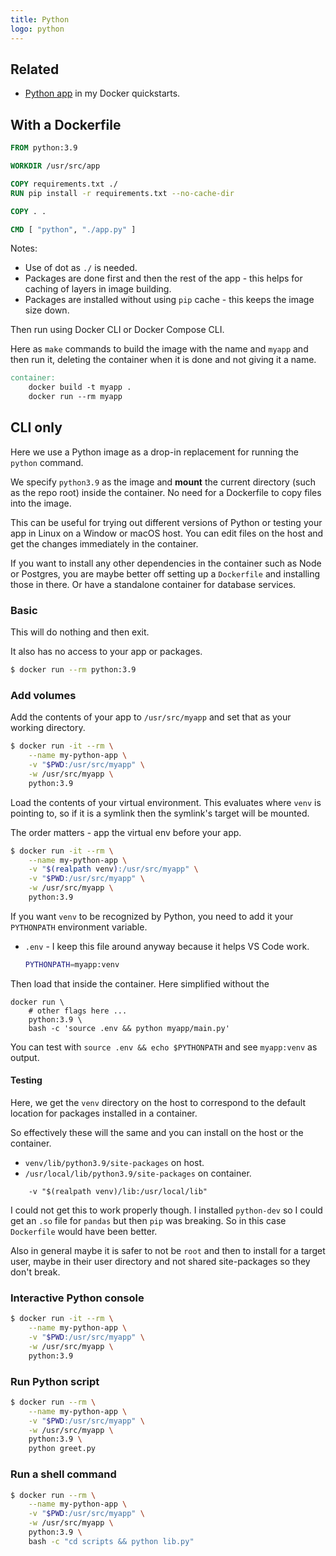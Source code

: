 ```yaml
---
title: Python
logo: python
---
```



## Related

- [Python app](https://github.com/MichaelCurrin/docker-quickstarts/tree/master/examples/python_app) in my Docker quickstarts.


## With a Dockerfile

```Dockerfile
FROM python:3.9

WORKDIR /usr/src/app

COPY requirements.txt ./
RUN pip install -r requirements.txt --no-cache-dir 

COPY . .

CMD [ "python", "./app.py" ]
```

Notes:

- Use of dot as `./` is needed.
- Packages are done first and then the rest of the app - this helps for caching of layers in image building.
- Packages are installed without using `pip` cache - this keeps the image size down.

Then run using Docker CLI or Docker Compose CLI.

Here as `make` commands to build the image with the name and `myapp` and then run it, deleting the container when it is done and not giving it a name.

```Makefile
container:
	docker build -t myapp .
	docker run --rm myapp
```


## CLI only

Here we use a Python image as a drop-in replacement for running the `python` command.

We specify `python3.9` as the image and **mount** the current directory (such as the repo root) inside the container. No need for a Dockerfile to copy files into the image.

This can be useful for trying out different versions of Python or testing your app in Linux on a Window or macOS host. You can edit files on the host and get the changes immediately in the container.

If you want to install any other dependencies in the container such as Node or Postgres, you are maybe better off setting up a `Dockerfile` and installing those in there. Or have a standalone container for database services.

### Basic

This will do nothing and then exit. 

It also has no access to your app or packages.

```sh
$ docker run --rm python:3.9
```

### Add volumes

Add the contents of your app to `/usr/src/myapp` and set that as your working directory.

```sh
$ docker run -it --rm \
    --name my-python-app \
    -v "$PWD:/usr/src/myapp" \
    -w /usr/src/myapp \
    python:3.9
```

Load the contents of your virtual environment. This evaluates where `venv` is pointing to, so if it is a symlink then the symlink's target will be mounted.

The order matters - app the virtual env before your app.

```sh
$ docker run -it --rm \
    --name my-python-app \
    -v "$(realpath venv):/usr/src/myapp" \
    -v "$PWD:/usr/src/myapp" \
    -w /usr/src/myapp \
    python:3.9
```

If you want `venv` to be recognized by Python, you need to add it your `PYTHONPATH` environment variable.

- `.env` - I keep this file around anyway because it helps VS Code work.
    ```sh
    PYTHONPATH=myapp:venv
    ```
    
Then load that inside the container. Here simplified without the 

```
docker run \
    # other flags here ...
    python:3.9 \
    bash -c 'source .env && python myapp/main.py'
```

You can test with `source .env && echo $PYTHONPATH` and see `myapp:venv` as output.

#### Testing

Here, we get the `venv` directory on the host to correspond to the default location for packages installed in a container.

So effectively these will the same and you can install on the host or the container.

- `venv/lib/python3.9/site-packages` on host.
- `/usr/local/lib/python3.9/site-packages` on container.

```
    -v "$(realpath venv)/lib:/usr/local/lib" 
```

I could not get this to work properly though. I installed `python-dev` so I could get an `.so` file for `pandas` but then `pip` was breaking. So in this case `Dockerfile` would have been better.

Also in general maybe it is safer to not be `root` and then to install for a target user, maybe in their user directory and not shared site-packages so they don't break.



### Interactive Python console

```sh
$ docker run -it --rm \
    --name my-python-app \
    -v "$PWD:/usr/src/myapp" \
    -w /usr/src/myapp \
    python:3.9
```

### Run Python script

```sh
$ docker run --rm \
    --name my-python-app \
    -v "$PWD:/usr/src/myapp" \
    -w /usr/src/myapp \
    python:3.9 \
    python greet.py
```

### Run a shell command

```sh
$ docker run --rm \
    --name my-python-app \
    -v "$PWD:/usr/src/myapp" \
    -w /usr/src/myapp \
    python:3.9 \
    bash -c "cd scripts && python lib.py"
```
